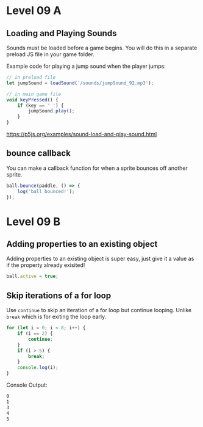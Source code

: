 # Level 09 A

## Loading and Playing Sounds

Sounds must be loaded before a game begins. You will do this in a separate preload JS file in your game folder.

Example code for playing a jump sound when the player jumps:

```js
// in preload file
let jumpSound = loadSound('/sounds/jumpSound_92.mp3');
```

```js
// in main game file
void keyPressed() {
	if (key == ' ') {
		jumpSound.play();
	}
}
```

https://p5js.org/examples/sound-load-and-play-sound.html

## bounce callback

You can make a callback function for when a sprite bounces off another sprite.

```js
ball.bounce(paddle, () => {
	log('ball bounced!');
});
```

# Level 09 B

## Adding properties to an existing object

Adding properties to an existing object is super easy, just give it a value as if the property already exisited!

```js
ball.active = true;
```

## Skip iterations of a for loop

Use `continue` to skip an iteration of a for loop but continue looping. Unlike `break` which is for exiting the loop early.

```js
for (let i = 0; i < 8; i++) {
	if (i == 2) {
		continue;
	}
	if (i > 5) {
		break;
	}
	console.log(i);
}
```

Console Output:

```txt
0
1
3
4
5
```
